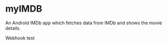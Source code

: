 # myIMDB
An Android IMDb app which fetches data from IMDb and shows the movie details.

Webhook test
